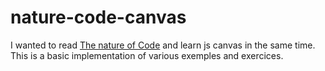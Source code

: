# nature-code-canvas

I wanted to read [The nature of Code](https://natureofcode.com/) and learn js canvas in the same time.
This is a basic implementation of various exemples and exercices.
